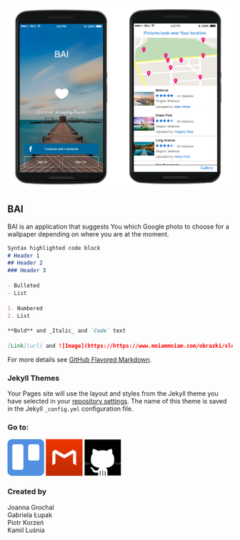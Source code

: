 ![Image](https://github.com/lusniak/bai/blob/master/docs/bai_page2.png?raw=true)

## BAI

BAI is an application that suggests You which Google photo to choose for a wallpaper depending on where you are at the moment.

```markdown
Syntax highlighted code block
# Header 1
## Header 2
### Header 3

- Bulleted
- List

1. Numbered
2. List

**Bold** and _Italic_ and `Code` text

[Link](url) and ![Image](https://https://www.mniammniam.com/obrazki/sledz_chlopsku.jpg)
```

For more details see [GitHub Flavored Markdown](https://guides.github.com/features/mastering-markdown/).

### Jekyll Themes

Your Pages site will use the layout and styles from the Jekyll theme you have selected in your [repository settings](https://github.com/programming-liftoff/hello-world/settings). The name of this theme is saved in the Jekyll `_config.yml` configuration file.
### Go to:

<a href="https://trello.com/baiprojekt1"><img src="trellosquare.png" style="width:82px; height:82px" title="Trello" alt="Trello"></a></t>
<a href="https://trello.com/baiprojekt1"><img src="mockplussquare.png" style="width:82px; height:82px" title="Mockplus" alt="Mockplus"></a></t>
<a href="https://trello.com/baiprojekt1"><img src="githubsquare.png" style="width:82px; height:82px" title="Github" alt="Github"></a>



### Created by

Joanna Grochal<br/>
Gabriela Łupak<br/>
Piotr Korzeń<br/>
Kamil Luśnia
